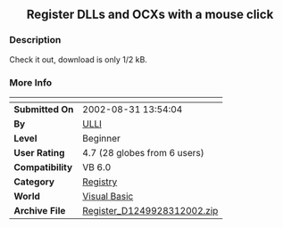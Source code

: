 ﻿<div align="center">

## Register DLLs and OCXs with a mouse click


</div>

### Description

Check it out, download is only 1/2 kB.
 
### More Info
 


<span>             |<span>
---                |---
**Submitted On**   |2002-08-31 13:54:04
**By**             |[ULLI](https://github.com/Planet-Source-Code/PSCIndex/blob/master/ByAuthor/ulli.md)
**Level**          |Beginner
**User Rating**    |4.7 (28 globes from 6 users)
**Compatibility**  |VB 6\.0
**Category**       |[Registry](https://github.com/Planet-Source-Code/PSCIndex/blob/master/ByCategory/registry__1-36.md)
**World**          |[Visual Basic](https://github.com/Planet-Source-Code/PSCIndex/blob/master/ByWorld/visual-basic.md)
**Archive File**   |[Register\_D1249928312002\.zip](https://github.com/Planet-Source-Code/ulli-register-dlls-and-ocxs-with-a-mouse-click__1-38527/archive/master.zip)








